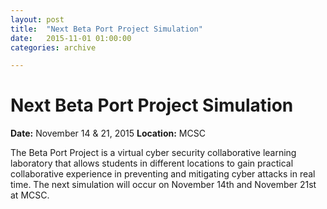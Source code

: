 ```yaml
---
layout: post
title:  "Next Beta Port Project Simulation"
date:   2015-11-01 01:00:00
categories: archive

---
```


<h1>Next Beta Port Project Simulation</h1>

<strong>Date:</strong> November 14 & 21, 2015
<strong>Location:</strong> MCSC

<p>The Beta Port Project is a virtual cyber security collaborative learning laboratory that allows students in different locations to gain practical collaborative experience in preventing and mitigating cyber attacks in real time. The next simulation will occur on November 14th and November 21st at MCSC.</p>
